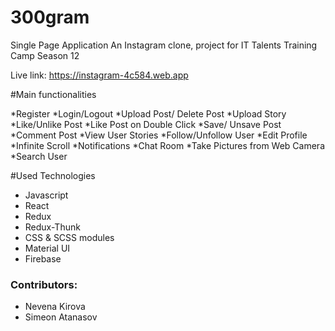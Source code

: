 # 300gram

Single Page Application
An Instagram clone, project for  IT Talents Training Camp Season 12

Live link: https://instagram-4c584.web.app

#Main functionalities 

*Register
*Login/Logout
*Upload Post/ Delete Post
*Upload Story
*Like/Unlike Post
*Like Post on Double Click
*Save/ Unsave Post
*Comment Post
*View User Stories
*Follow/Unfollow User
*Edit Profile
*Infinite Scroll
*Notifications 
*Chat Room
*Take Pictures from Web Camera
*Search User

#Used Technologies

* Javascript 
 * React
 * Redux
 * Redux-Thunk
 * CSS  & SCSS modules
 * Material UI
 * Firebase
 
### Contributors:

* Nevena Kirova
* Simeon Atanasov
